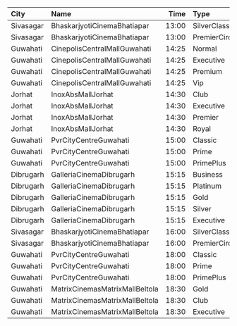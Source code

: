 | City      | Name                           |  Time | Type          | Price | Capacity | Booked |
| :-------- | :----------------------------- | ----: | :------------ | ----: | -------: | -----: |
| Sivasagar | BhaskarjyotiCinemaBhatiapar    | 13:00 | SilverClass   |  200₹ |      176 |    132 |
| Sivasagar | BhaskarjyotiCinemaBhatiapar    | 13:00 | PremierCircle |  150₹ |      315 |    273 |
| Guwahati  | CinepolisCentralMallGuwahati   | 14:25 | Normal        |  130₹ |       12 |      0 |
| Guwahati  | CinepolisCentralMallGuwahati   | 14:25 | Executive     |  140₹ |       58 |      1 |
| Guwahati  | CinepolisCentralMallGuwahati   | 14:25 | Premium       |  150₹ |       26 |      7 |
| Guwahati  | CinepolisCentralMallGuwahati   | 14:25 | Vip           |  400₹ |        2 |      0 |
| Jorhat    | InoxAbsMallJorhat              | 14:30 | Club          |  210₹ |       28 |      0 |
| Jorhat    | InoxAbsMallJorhat              | 14:30 | Executive     |  150₹ |       16 |      0 |
| Jorhat    | InoxAbsMallJorhat              | 14:30 | Premier       |  100₹ |       16 |      0 |
| Jorhat    | InoxAbsMallJorhat              | 14:30 | Royal         |  300₹ |        5 |      0 |
| Guwahati  | PvrCityCentreGuwahati          | 15:00 | Classic       |  160₹ |       40 |     20 |
| Guwahati  | PvrCityCentreGuwahati          | 15:00 | Prime         |  180₹ |       82 |     42 |
| Guwahati  | PvrCityCentreGuwahati          | 15:00 | PrimePlus     |  200₹ |       13 |     11 |
| Dibrugarh | GalleriaCinemaDibrugarh        | 15:15 | Business      |  340₹ |       17 |      8 |
| Dibrugarh | GalleriaCinemaDibrugarh        | 15:15 | Platinum      |  280₹ |       22 |     11 |
| Dibrugarh | GalleriaCinemaDibrugarh        | 15:15 | Gold          |  190₹ |       85 |     45 |
| Dibrugarh | GalleriaCinemaDibrugarh        | 15:15 | Silver        |  100₹ |       50 |     26 |
| Dibrugarh | GalleriaCinemaDibrugarh        | 15:15 | Executive     |  240₹ |      150 |     74 |
| Sivasagar | BhaskarjyotiCinemaBhatiapar    | 16:00 | SilverClass   |  200₹ |      176 |    132 |
| Sivasagar | BhaskarjyotiCinemaBhatiapar    | 16:00 | PremierCircle |  150₹ |      315 |    273 |
| Guwahati  | PvrCityCentreGuwahati          | 18:00 | Classic       |  160₹ |       40 |     22 |
| Guwahati  | PvrCityCentreGuwahati          | 18:00 | Prime         |  180₹ |       82 |     43 |
| Guwahati  | PvrCityCentreGuwahati          | 18:00 | PrimePlus     |  200₹ |       13 |      7 |
| Guwahati  | MatrixCinemasMatrixMallBeltola | 18:30 | Gold          |  350₹ |      100 |      0 |
| Guwahati  | MatrixCinemasMatrixMallBeltola | 18:30 | Club          |  200₹ |      100 |      0 |
| Guwahati  | MatrixCinemasMatrixMallBeltola | 18:30 | Executive     |  150₹ |      100 |      0 |